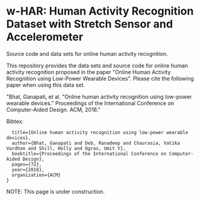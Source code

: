 # w-HAR: Human Activity Recognition Dataset with Stretch Sensor and Accelerometer
Source code and data sets for online human activity recognition.

This repository provides the data sets and source code for online human activity recognition proposed in the paper "Online Human Activity Recognition using Low-Power Wearable Devices". Please cite the following paper when using this data set.

"Bhat, Ganapati, et al. "Online human activity recognition using low-power wearable devices." Proceedings of the International Conference on Computer-Aided Design. ACM, 2018."

Bibtex: 
```@inproceedings{bhat2018online,
  title={Online human activity recognition using low-power wearable devices},
  author={Bhat, Ganapati and Deb, Ranadeep and Chaurasia, Vatika Vardhan and Shill, Holly and Ogras, Umit Y},
  booktitle={Proceedings of the International Conference on Computer-Aided Design},
  pages={72},
  year={2018},
  organization={ACM}
}
```



NOTE: This page is under construction.
